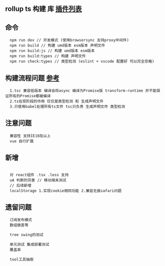 ## rollup ts 构建 库 [插件列表](https://github.com/rollup/awesome)
## 命令
```
  npm run dev // 开发模式 (使用browsersync 支持proxy中间件)
  npm run build // 构建 umd版本 esm版本 声明文件
  npm run build:js // 构建 umd版本 esm版本
  npm run build:types // 构建 声明文件
  npm run check:types // 类型检测 (eslint + vscode 配置好 可以完全忽略)
```
## 构建流程问题 [参考](https://github.com/Microsoft/TypeScript-Babel-Starter#readme)
```
  1.tsc 兼容低版本 编译会将async 编译为Promise版 transform-runtime 并不能保证所有的Promise都被编译
  2.ts在现阶段的作用 仅仅是类型检测 和 生成声明文件
  3.只使用babel处理所有ts文件 tsc只负责 生成声明文件 类型检测
```
## 注意问题
```
  兼容性 支持IE10及以上
  vue 自行扩展
```
## 新增
```
  
  对 react组件 .tsx .less 支持
  uA 判断的完善 // 移动端未测试
  // 后续新增
  localStorage 1.实现cookie相同功能 2.兼容无痕safari问题
```
## 遗留问题
```
  订阅发布模式
  数组做差等

  tree swing的测试

  单元测试 集成部署测试
  覆盖率

  tool工具抽取
```
